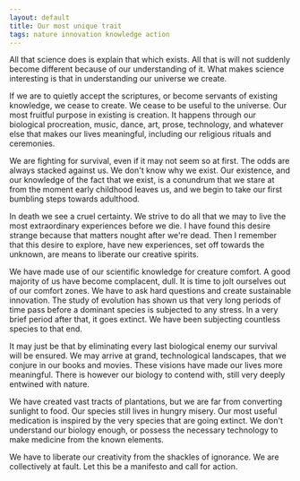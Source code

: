```yaml
---
layout: default
title: Our most unique trait
tags: nature innovation knowledge action
---
```


All that science does is explain that which exists. All that is will not suddenly become different because of our understanding of it. What makes science interesting is that in understanding our universe we create.

If we are to quietly accept the scriptures, or become servants of existing knowledge, we cease to create. We cease to be useful to the universe. Our most fruitful purpose in existing is creation. It happens through our biological procreation, music, dance, art, prose, technology, and whatever else that makes our lives meaningful, including our religious rituals and ceremonies.

We are fighting for survival, even if it may not seem so at first. The odds are always stacked against us. We don't know why we exist. Our existence, and our knowledge of the fact that we exist, is a conundrum that we stare at from the moment early childhood leaves us, and we begin to take our first bumbling steps towards adulthood.

In death we see a cruel certainty. We strive to do all that we may to live the most extraordinary experiences before we die. I have found this desire strange because that matters nought after we're dead. Then I remember that this desire to explore, have new experiences, set off towards the unknown, are means to liberate our creative spirits.

We have made use of our scientific knowledge for creature comfort. A good majority of us have become complacent, dull. It is time to jolt ourselves out of our comfort zones. We have to ask hard questions and create sustainable innovation. The study of evolution has shown us that very long periods of time pass before a dominant species is subjected to any stress. In a very brief period after that, it goes extinct. We have been subjecting countless species to that end.

It may just be that by eliminating every last biological enemy our survival will be ensured. We may arrive at grand, technological landscapes, that we conjure in our books and movies. These visions have made our lives more meaningful. There is however our biology to contend with, still very deeply entwined with nature.

We have created vast tracts of plantations, but we are far from converting sunlight to food. Our species still lives in hungry misery. Our most useful medication is inspired by the very species that are going extinct. We don't understand our biology enough, or possess the necessary technology to make medicine from the known elements.

We have to liberate our creativity from the shackles of ignorance. We are collectively at fault. Let this be a manifesto and call for action.
